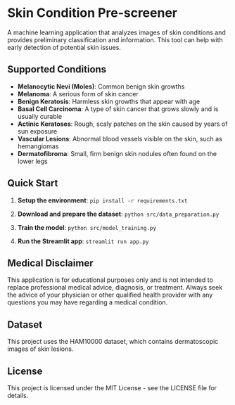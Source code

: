 # Skin Condition Pre-screener

A machine learning application that analyzes images of skin conditions and provides preliminary classification and information. This tool can help with early detection of potential skin issues.

## Supported Conditions

- **Melanocytic Nevi (Moles)**: Common benign skin growths  
- **Melanoma**: A serious form of skin cancer  
- **Benign Keratosis**: Harmless skin growths that appear with age  
- **Basal Cell Carcinoma**: A type of skin cancer that grows slowly and is usually curable  
- **Actinic Keratoses**: Rough, scaly patches on the skin caused by years of sun exposure  
- **Vascular Lesions**: Abnormal blood vessels visible on the skin, such as hemangiomas  
- **Dermatofibroma**: Small, firm benign skin nodules often found on the lower legs  

## Quick Start

1. **Setup the environment**:
   `pip install -r requirements.txt`
2. **Download and prepare the dataset**:
   `python src/data_preparation.py`

3. **Train the model**:
  `python src/model_training.py`

4. **Run the Streamlit app**:
  `streamlit run app.py`

## Medical Disclaimer

This application is for educational purposes only and is not intended to replace professional medical advice, diagnosis, or treatment. Always seek the advice of your physician or other qualified health provider with any questions you may have regarding a medical condition.

## Dataset

This project uses the HAM10000 dataset, which contains dermatoscopic images of skin lesions.

## License

This project is licensed under the MIT License - see the LICENSE file for details.
